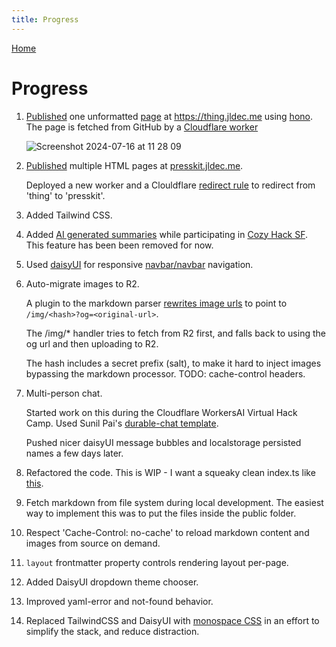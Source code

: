 ```yaml
---
title: Progress
---
```

[Home](/)

# Progress

1. [Published](https://presskit.jldec.me/new-thing) one unformatted [page](content/new-thing.md) at https://thing.jldec.me using [hono](https://hono.dev/). The page is fetched from GitHub by a [Cloudflare worker](https://github.com/jldec/presskit/blob/073e5a25898d1ff253604fbfdf919d76772ae3c4/thing-worker/src/index.ts)

    ![Screenshot 2024-07-16 at 11 28 09](https://github.com/user-attachments/assets/fea0cc4e-125b-4f14-84a6-c4b19385bc8d)

1. [Published](https://presskit.jldec.me/) multiple HTML pages at [presskit.jldec.me](https://presskit.jldec.me).

    Deployed a new worker and a Clouldflare [redirect rule](https://developers.cloudflare.com/rules/url-forwarding/single-redirects/examples/#redirect-all-requests-to-a-different-hostname) to redirect from 'thing' to 'presskit'.

1. Added Tailwind CSS.

1. Added [AI generated summaries](https://presskit.jldec.me/summarize) while participating in [Cozy Hack SF](https://lu.ma/wco3g23k?tk=5aQXWb). This feature has been been removed for now.

1. Used [daisyUI](https://presskit.jldec.me/daisyui) for responsive [navbar/navbar](https://daisyui.com/components/drawer/#navbar-menu-for-desktop--sidebar-drawer-for-mobile) navigation.

1. Auto-migrate images to R2.

    A plugin to the markdown parser [rewrites image urls](/src/worker/src/markdown/image-plugin.ts) to point to `/img/<hash>?og=<original-url>`.

    The /img/* handler tries to fetch from R2 first, and falls back to using the og url and then uploading to R2.

    The hash includes a secret prefix (salt), to make it hard to inject images bypassing the markdown processor. TODO: cache-control headers.

1. Multi-person chat.

    Started work on this during the Cloudflare WorkersAI Virtual Hack Camp. Used Sunil Pai's [durable-chat template](https://github.com/threepointone/durable-chat).

    Pushed nicer daisyUI message bubbles and localstorage persisted names a few days later.

1. Refactored the code. This is WIP - I want a squeaky clean index.ts like [this](https://github.com/charl-kruger/cursor-proxy/blob/main/src/index.ts).

1. Fetch markdown from file system during local development. The easiest way to implement this was to put the files inside the public folder.

1. Respect 'Cache-Control: no-cache' to reload markdown content and images from source on demand.

1. `layout` frontmatter property controls rendering layout per-page.

1. Added DaisyUI dropdown theme chooser.

1. Improved yaml-error and not-found behavior.

1. Replaced TailwindCSS and DaisyUI with [monospace CSS](https://github.com/owickstrom/the-monospace-web/blob/main/index.css) in an effort to simplify the stack, and reduce distraction.

